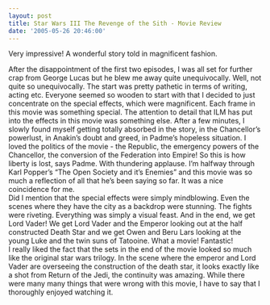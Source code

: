 ```yaml
---
layout: post
title: Star Wars III The Revenge of the Sith - Movie Review
date: '2005-05-26 20:46:00'
---
```


Very impressive! A wonderful story told in magnificent fashion.

After the disappointment of the first two episodes, I was all set for further crap from George Lucas but he blew me away quite unequivocally. Well, not quite so unequivocally. The start was pretty pathetic in terms of writing, acting etc. Everyone seemed so wooden to start with that I decided to just concentrate on the special effects, which were magnificent. Each frame in this movie was something special. The attention to detail that ILM has put into the effects in this movie was something else. After a few minutes, I slowly found myself getting totally absorbed in the story, in the Chancellor&rsquo;s powerlust, in Anakin&rsquo;s doubt and greed, in Padme&rsquo;s hopeless situation. I loved the politics of the movie - the Republic, the emergency powers of the Chancellor, the conversion of the Federation into Empire! So this is how liberty is lost, says Padme. With thundering applause. I&rsquo;m halfway through Karl Popper&rsquo;s &ldquo;The Open Society and it&rsquo;s Enemies&rdquo; and this movie was so much a reflection of all that he&rsquo;s been saying so far. It was a nice coincidence for me.<br/>
 Did I mention that the special effects were simply mindblowing. Even the scenes where they have the city as a backdrop were stunning. The fights were riveting. Everything was simply a visual feast. And in the end, we get Lord Vader! We get Lord Vader and the Emperor looking out at the half constructed Death Star and we get Owen and Beru Lars looking at the young Luke and the twin suns of Tatooine. What a movie! Fantastic!<br/>
 I really liked the fact that the sets in the end of the movie looked so much like the original star wars trilogy. In the scene where the emperor and Lord Vader are overseeing the construction of the death star, it looks exactly like a shot from Return of the Jedi, the continuity was amazing. While there were many many things that were wrong with this movie, I have to say that I thoroughly enjoyed watching it.